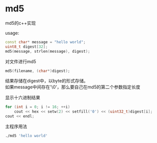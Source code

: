 # md5
md5的c++实现  
  
usage:  
``` cpp
const char* message = "hello world";  
uint8_t digest[32];  
md5(message, strlen(message), digest);  
```
对文件进行md5
``` cpp
md5(filename, (char*)digest);
```
结果存储在digest中，以byte的形式存储。  
如果message中间存在'\0'，那么要自己在md5的第二个参数指定长度  
  
显示十六进制结果  
``` cpp
for (int i = 0; i != 16; ++i)  
    cout << hex << setw(2) << setfill('0') << (uint32_t)digest[i];  
cout << endl;  
```

主程序用法
``` bash
./md5 'hello world'
```
